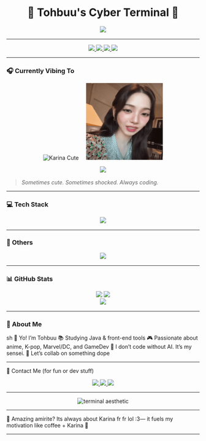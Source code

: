 <h1 align="center">🌸 Tohbuu's Cyber Terminal 🌸</h1>

<p align="center">
  <img src="https://readme-typing-svg.demolab.com?font=Fira+Code&weight=500&size=22&pause=1000&color=FFB3E6&center=true&vCenter=true&width=500&lines=AI-assisted+Code+Surfer;Karina+Enjoyer.;Learning+Java+%7C+Dreaming+in+Pixels;GameDev+Collab%3F+Let's+Build." />
</p>

---

<p align="center">
  <a href="https://github.com/Tohbuu">
    <img src="https://img.shields.io/github/followers/Tohbuu?label=Followers&style=social" />
  </a>
  <a href="https://github.com/Tohbuu?tab=repositories">
    <img src="https://img.shields.io/badge/%F0%9F%8C%9F%20Star%20My%20Repos-Tohbuu-ff9ecb" />
  </a>
  <a href="https://github.com/Tohbuu">
    <img src="https://komarev.com/ghpvc/?username=Tohbuu&label=Profile+Views&color=ff9ecb&style=flat" />
  </a>
  <a href="https://github.com/Tohbuu">
    <img src="https://img.shields.io/github/last-commit/Tohbuu/Tohbuu?color=ff69b4" />
  </a>
</p>

---

### 🎧 Currently Vibing To

<p align="center">
  <img src="./images/karina-aespa.gif" width="200" height="200" alt="Karina Cute"/>
  &nbsp;&nbsp;&nbsp;
  <img src="./images/aespa-karina-monjjunirawr.gif" width="200" height="200" alt="Karina Shocked"/>
</p>

<p align="center">
  <img src="https://readme-typing-svg.demolab.com?font=Fira+Code&weight=500&size=20&pause=1000&color=FF77C5&center=true&vCenter=true&width=500&lines=Indie+J-Pop+%7C+Lo-fi+Beats+%7C+K-pop+Feels" />
</p>

> *Sometimes cute. Sometimes shocked. Always coding.*

---

### 💻 Tech Stack

<p align="center">
  <img src="https://skillicons.dev/icons?i=java,html,css,js,python,php,github,linux,bash,vscode" />
</p>


---


### 🔢 Others
<p align = "center">
  <img src ="https://skillicons.dev/icons?i=arch,arduino,blender,bootstrap,debian,discord,docker,express,git,github,godot,java,ai" />
</p>


---
### 📊 GitHub Stats

<div align="center">
  <img src="https://github-readme-stats.vercel.app/api?username=Tohbuu&show_icons=true&theme=tokyonight&icon_color=ff9ecb&title_color=ff9ecb" height="165"/>
  <img src="https://streak-stats.demolab.com?user=Tohbuu&theme=tokyonight&hide_border=false&ring=ff9ecb&fire=ff9ecb&currStreakLabel=ff9ecb" height="165"/>
</div>
<div align="center">
  <img src="https://github-readme-stats.vercel.app/api/top-langs/?username=Tohbuu&layout=compact&theme=tokyonight&title_color=ff9ecb" height="130"/>
</div>

---

### 💬 About Me
sh
👋 Yo! I’m Tohbuu
📚 Studying Java & front-end tools
🎮 Passionate about anime, K-pop, Marvel/DC, and GameDev
🤖 I don’t code without AI. It’s my sensei.
💞 Let’s collab on something dope


---

💌 Contact Me (for fun or dev stuff)
<p align="center"> <a href="mailto:youremail@example.com"> <img src="https://skillicons.dev/icons?i=gmail" height="30" /> </a> <a href="https://github.com/Tohbuu"> <img src="https://skillicons.dev/icons?i=github" height="30" /> </a> <a href="https://linkedin.com/in/yourprofile"> <img src="https://skillicons.dev/icons?i=linkedin" height="30" /> </a> </p>

---

<p align="center"> <img src="./images/terminal.gif" width="500" alt="terminal aesthetic"/> </p>

---

🌟 Amazing amirite?
Its always about Karina fr fr lol :3—
it fuels my motivation like coffee + Karina 💖

---
